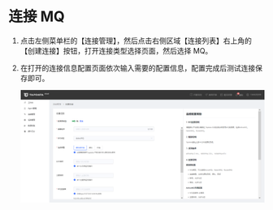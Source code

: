 # 连接 MQ

1. 点击左侧菜单栏的【连接管理】，然后点击右侧区域【连接列表】右上角的【创建连接】按钮，打开连接类型选择页面，然后选择 MQ。

2. 在打开的连接信息配置页面依次输入需要的配置信息，配置完成后测试连接保存即可。

   ![](../../images/connect_mq.png)